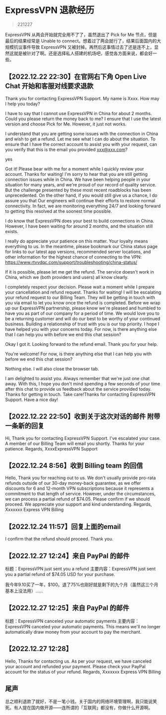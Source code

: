 # ExpressVPN 退款经历

> 221227

ExpressVPN 从两会开始就完全用不了了，虽然退出了 Pick for Me 节点，但是最后的结果经常是 Unable to connect。想着过了两会就行了，结果后面国内的大规模抗议事件导致 ExpressVPN 又被封掉。再然后这事情过去了还是连不上，显然这就是被针对了啊。还是选择私人搭建的机场吧，感觉各方面来说，都会好一些。

## 【2022.12.22 22:30】在官网右下角 Open Live Chat 开始和客服对线要求退款

Thank you for contacting ExpressVPN Support. My name is Xxxx. How may I help you today?

I have to say that I cannot use ExpressVPN in China for about 2 months. Could you please return the money back to me?
I ensure that I use the latest version and choose Pick for Me. However, it just not works.

I understand that you are getting some issues with the connection in China and wish to get a refund. Let me see what I can do about the situation.
To ensure that I have the correct account to assist you with your request, can you verify that this is the email you provided xxx@xxx.com?

yes

Got it! Please bear with me for a moment while I quickly review your account.
Thanks for waiting! I'm sorry to hear that you are still getting connection issues while in China. We have been helping people in your situation for many years, and we're proud of our record of quality service. But the challenge presented by these most recent roadblocks has been unprecedented.
On the other hand, if you would still give us a chance, I do assure you that Our engineers will continue their efforts to restore normal connectivity. In fact, we are monitoring everything 24/7 and looking forward to getting this resolved at the soonest time possible.

I do know that ExpressVPN does your best to build connections in China. However, I have been waiting for around 2 months, and the situation still exists.

I really do appreciate your patience on this matter. Your loyalty means everything to us. In the meantime, please bookmark our China status page for links to our latest app versions, recommended server locations, and other information for the highest chance of connecting to the VPN: https://www.rtvvdqc.com/support/troubleshooting/china-status/

If it is possible, please let me get the refund. The service doesn't work in China, which we (both providers and users) all know clearly.

I completely respect your decision. Please wait a moment while I prepare your cancellation and refund request.
Thanks for waiting! I will be escalating your refund request to our Billing Team. They will be getting in touch with you via email to let you know once the refund is completed.
Before we wrap up our ExpressVPN partnership, please know we're pleased and humbled to have you as part of our company for a period of time. We would love you to be a returning customer and will do our best to be worthy of your continued business. Building a relationship of trust with you is our top priority.
I hope I have helped you with your concerns today. For now, is there anything else that I can help you with before we end this chat session?

Okay I got it. Looking forward to the refund email. Thank you for your help.

You're welcome! For now, is there anything else that I can help you with before we end this chat session?

Nothing else. I will also close the browser tab.

I am delighted to assist you. Always remember that we're just one chat away. With this, I hope you don't mind spending a few seconds of your time after this chat to provide us feedback about the service provided today. Thanks for getting in touch. Take care!Thanks for contacting ExpressVPN Support. Have a nice day!

## 【2022.12.22 22:50】收到关于这次对话的邮件  附带一条新的回复

Hi,
Thank you for contacting ExpressVPN Support.
I've escalated your case. A member of our Billing Team will email you shortly. Thanks for your patience.
Regards,
XxxxExpressVPN Support

## 【2022.12.24 8:56】收到 Billing team 的回信

Hello,
Thank you for reaching out to us. We don't usually provide pro-rata refunds outside of our 30-day money-back guarantee, as we offer discounts for 6 and 12-month VPN subscriptions because it represents a commitment to that length of service.
However, under the circumstances, we can process a partial refund of $74.05.  Please confirm if we should proceed.
We appreciate your support and kind understanding.
Regards,
Xxxxxxx 
Express VPN Billing

## 【2022.12.24 11:57】回复上面的email

I confirm that the refund should proceed. Thank you.

## 【2022.12.27 12:24】来自 PayPal 的邮件

标题：ExpressVPN just sent you a refund
主要内容：ExpressVPN just sent you a partial refund of $74.05 USD for your purchase.

我今年9.10买了一年，$100。退了75%也刚好就是剩下的九个月（虽然这三个月基本上没法用）……

## 【2022.12.27 12:25】来自 PayPal 的邮件

标题：ExpressVPN canceled your automatic payments
主要内容：ExpressVPN canceled your automatic payments. This means we'll no longer automatically draw money from your account to pay the merchant.

## 【2022.12.27 12:28】

Hello,
Thanks for contacting us. As per your request, we have canceled your account and refunded your payment. Please check your PayPal account for the status of your refund.
Regards,
Xxxxxxx 
Express VPN Billing

## 尾声

总之顺利退款了就好，不是一笔小钱。关于国内的网络环境管理啊，我只能说笑死。有人提在国内做开源——连所谓的「互联网」都没有，你做什么开源啊。
